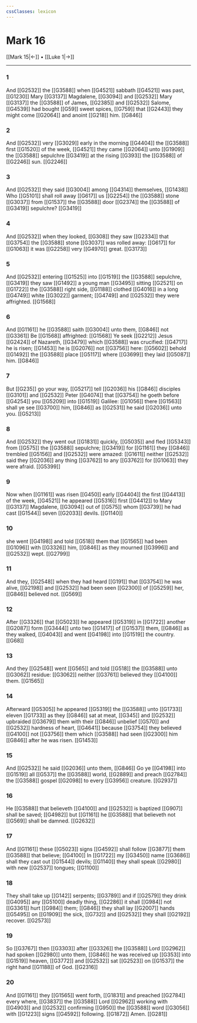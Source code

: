 ```yaml
---
cssClasses: lexicon
---
```

# Mark 16

[[Mark 15|←]] • [[Luke 1|→]]

---

### 1
And [[G2532]] the [[G3588]] when [[G4521]] sabbath [[G4521]] was past, [[G1230]] Mary [[G3137]] Magdalene, [[G3094]] and [[G2532]] Mary [[G3137]] the [[G3588]] of James, [[G2385]] and [[G2532]] Salome, [[G4539]] had bought [[G59]] sweet spices, [[G759]] that [[G2443]] they might come [[G2064]] and anoint [[G218]] him. [[G846]]

### 2
And [[G2532]] very [[G3029]] early in the morning [[G4404]] the [[G3588]] first [[G1520]] of the week, [[G4521]] they came [[G2064]] unto [[G1909]] the [[G3588]] sepulchre [[G3419]] at the rising [[G393]] the [[G3588]] of [[G2246]] sun. [[G2246]]

### 3
And [[G2532]] they said [[G3004]] among [[G4314]] themselves, [[G1438]] Who [[G5101]] shall roll away [[G617]] us [[G2254]] the [[G3588]] stone [[G3037]] from [[G1537]] the [[G3588]] door [[G2374]] the [[G3588]] of [[G3419]] sepulchre? [[G3419]]

### 4
And [[G2532]] when they looked, [[G308]] they saw [[G2334]] that [[G3754]] the [[G3588]] stone [[G3037]] was rolled away: [[G617]] for [[G1063]] it was [[G2258]] very [[G4970]] great. [[G3173]]

### 5
And [[G2532]] entering [[G1525]] into [[G1519]] the [[G3588]] sepulchre, [[G3419]] they saw [[G1492]] a young man [[G3495]] sitting [[G2521]] on [[G1722]] the [[G3588]] right side, [[G1188]] clothed [[G4016]] in a long [[G4749]] white [[G3022]] garment; [[G4749]] and [[G2532]] they were affrighted. [[G1568]]

### 6
And [[G1161]] he [[G3588]] saith [[G3004]] unto them, [[G846]] not [[G3361]] Be [[G1568]] affrighted: [[G1568]] Ye seek [[G2212]] Jesus [[G2424]] of Nazareth, [[G3479]] which [[G3588]] was crucified: [[G4717]] he is risen; [[G1453]] he is [[G2076]] not [[G3756]] here: [[G5602]] behold [[G1492]] the [[G3588]] place [[G5117]] where [[G3699]] they laid [[G5087]] him. [[G846]]

### 7
But [[G235]] go your way, [[G5217]] tell [[G2036]] his [[G846]] disciples [[G3101]] and [[G2532]] Peter [[G4074]] that [[G3754]] he goeth before [[G4254]] you [[G5209]] into [[G1519]] Galilee: [[G1056]] there [[G1563]] shall ye see [[G3700]] him, [[G846]] as [[G2531]] he said [[G2036]] unto you. [[G5213]]

### 8
And [[G2532]] they went out [[G1831]] quickly, [[G5035]] and fled [[G5343]] from [[G575]] the [[G3588]] sepulchre; [[G3419]] for [[G1161]] they [[G846]] trembled [[G5156]] and [[G2532]] were amazed: [[G1611]] neither [[G2532]] said they [[G2036]] any thing [[G3762]] to any [[G3762]] for [[G1063]] they were afraid. [[G5399]]

### 9
Now when [[G1161]] was risen [[G450]] early [[G4404]] the first [[G4413]] of the week, [[G4521]] he appeared [[G5316]] first [[G4412]] to Mary [[G3137]] Magdalene, [[G3094]] out of [[G575]] whom [[G3739]] he had cast [[G1544]] seven [[G2033]] devils. [[G1140]]

### 10
she went [[G4198]] and told [[G518]] them that [[G1565]] had been [[G1096]] with [[G3326]] him, [[G846]] as they mourned [[G3996]] and [[G2532]] wept. [[G2799]]

### 11
And they, [[G2548]] when they had heard [[G191]] that [[G3754]] he was alive, [[G2198]] and [[G2532]] had been seen [[G2300]] of [[G5259]] her, [[G846]] believed not. [[G569]]

### 12
After [[G3326]] that [[G5023]] he appeared [[G5319]] in [[G1722]] another [[G2087]] form [[G3444]] unto two [[G1417]] of [[G1537]] them, [[G846]] as they walked, [[G4043]] and went [[G4198]] into [[G1519]] the country. [[G68]]

### 13
And they [[G2548]] went [[G565]] and told [[G518]] the [[G3588]] unto [[G3062]] residue: [[G3062]] neither [[G3761]] believed they [[G4100]] them. [[G1565]]

### 14
Afterward [[G5305]] he appeared [[G5319]] the [[G3588]] unto [[G1733]] eleven [[G1733]] as they [[G846]] sat at meat, [[G345]] and [[G2532]] upbraided [[G3679]] them with their [[G846]] unbelief [[G570]] and [[G2532]] hardness of heart, [[G4641]] because [[G3754]] they believed [[G4100]] not [[G3756]] them which [[G3588]] had seen [[G2300]] him [[G846]] after he was risen. [[G1453]]

### 15
And [[G2532]] he said [[G2036]] unto them, [[G846]] Go ye [[G4198]] into [[G1519]] all [[G537]] the [[G3588]] world, [[G2889]] and preach [[G2784]] the [[G3588]] gospel [[G2098]] to every [[G3956]] creature. [[G2937]]

### 16
He [[G3588]] that believeth [[G4100]] and [[G2532]] is baptized [[G907]] shall be saved; [[G4982]] but [[G1161]] he [[G3588]] that believeth not [[G569]] shall be damned. [[G2632]]

### 17
And [[G1161]] these [[G5023]] signs [[G4592]] shall follow [[G3877]] them [[G3588]] that believe; [[G4100]] In [[G1722]] my [[G3450]] name [[G3686]] shall they cast out [[G1544]] devils; [[G1140]] they shall speak [[G2980]] with new [[G2537]] tongues; [[G1100]]

### 18
They shall take up [[G142]] serpents; [[G3789]] and if [[G2579]] they drink [[G4095]] any [[G5100]] deadly thing, [[G2286]] it shall [[G984]] not [[G3361]] hurt [[G984]] them; [[G846]] they shall lay [[G2007]] hands [[G5495]] on [[G1909]] the sick, [[G732]] and [[G2532]] they shall [[G2192]] recover. [[G2573]]

### 19
So [[G3767]] then [[G3303]] after [[G3326]] the [[G3588]] Lord [[G2962]] had spoken [[G2980]] unto them, [[G846]] he was received up [[G353]] into [[G1519]] heaven, [[G3772]] and [[G2532]] sat [[G2523]] on [[G1537]] the right hand [[G1188]] of God. [[G2316]]

### 20
And [[G1161]] they [[G1565]] went forth, [[G1831]] and preached [[G2784]] every where, [[G3837]] the [[G3588]] Lord [[G2962]] working with [[G4903]] and [[G2532]] confirming [[G950]] the [[G3588]] word [[G3056]] with [[G1223]] signs [[G4592]] following. [[G1872]] Amen. [[G281]]